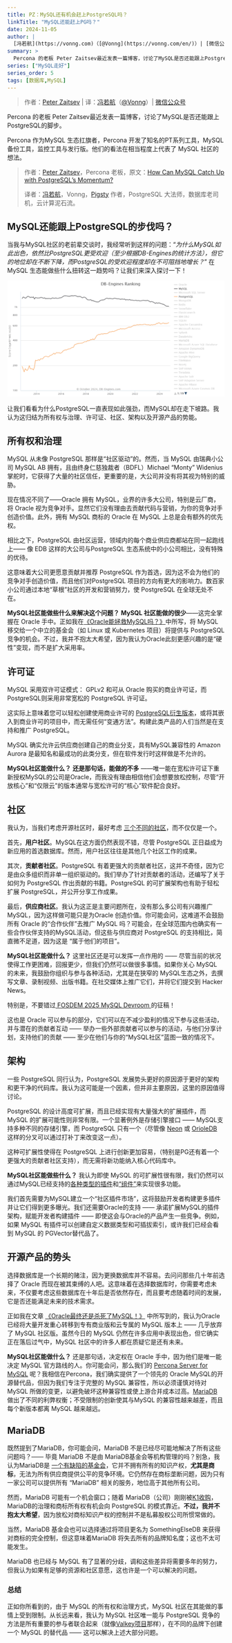 ```yaml
---
title: PZ：MySQL还有机会赶上PostgreSQL吗？
linkTitle: "MySQL还能赶上PG吗？"
date: 2024-11-05
author: |
  [冯若航](https://vonng.com)（[@Vonng](https://vonng.com/en/)）| [微信公众号](https://mp.weixin.qq.com/s/xveP91NMYF4NFlIX_JcpYA)
summary: >
  Percona 的老板 Peter Zaitsev最近发表一篇博客，讨论了MySQL是否还能跟上PostgreSQL的脚步。
series: ["MySQL走好"]
series_order: 5
tags: [数据库,MySQL]
---
```


> 作者：[Peter Zaitsev](https://www.percona.com/blog/author/pz/) | 译：[冯若航](https://vonng.com)（[@Vonng](https://vonng.com/en/)）| [微信公众号](https://mp.weixin.qq.com/s/xveP91NMYF4NFlIX_JcpYA)


Percona 的老板 Peter Zaitsev最近发表一篇博客，讨论了MySQL是否还能跟上PostgreSQL的脚步。

Percona 作为MySQL 生态扛旗者，Percona 开发了知名的PT系列工具，MySQL备份工具，监控工具与发行版。他们的看法在相当程度上代表了 MySQL 社区的想法。

> 作者：[Peter Zaitsev](https://www.percona.com/blog/author/pz)，Percona 老板，原文：[How Can MySQL Catch Up with PostgreSQL’s Momentum?](https://www.percona.com/blog/how-can-mysql-catch-up-with-postgresqls-momentum/)
>
> 译者：[冯若航](https://vonng.com/en)，Vonng，[Pigsty](https://pigsty.io) 作者，PostgreSQL 大法师，数据库老司机，云计算泥石流。



## MySQL还能跟上PostgreSQL的步伐吗？

当我与MySQL社区的老前辈交谈时，我经常听到这样的问题：“*为什么MySQL如此出色，依然比PostgreSQL更受欢迎（至少根据DB-Engines的统计方法），但它的地位却在不断下降，而PostgreSQL的受欢迎程度却在不可阻挡地增长？*” 在MySQL 生态能做些什么扭转这一趋势吗？让我们来深入探讨一下！

![db-engine.png](db-engine.png)

让我们看看为什么PostgreSQL一直表现如此强劲，而MySQL却在走下坡路。我认为这归结为所有权与治理、许可证、社区、架构以及开源产品的势能。



## 所有权和治理

MySQL 从未像 PostgreSQL 那样是“社区驱动”的。然而，当 MySQL 由瑞典小公司 MySQL AB 拥有，且由终身仁慈独裁者（BDFL）Michael “Monty” Widenius掌舵时，它获得了大量的社区信任，更重要的是，大公司并没有将其视为特别的威胁。

现在情况不同了——Oracle 拥有 MySQL，业界的许多大公司，特别是云厂商，将 Oracle 视为竞争对手。显然它们没有理由去贡献代码与营销，为你的竞争对手创造价值。此外，拥有 MySQL 商标的 Oracle 在 MySQL 上总是会有额外的优先权。

相比之下，PostgreSQL 由社区运营，领域内的每个商业供应商都站在同一起跑线上—— 像 EDB 这样的大公司与PostgreSQL 生态系统中的小公司相比，没有特殊的优待。

这意味着大公司更愿意贡献并推荐 PostgreSQL 作为首选，因为这不会为他们的竞争对手创造价值，而且他们对PostgreSQL 项目的方向有更大的影响力。数百家小公司通过本地“草根”社区的开发和营销努力，使 PostgreSQL 在全球无处不在。

**MySQL社区能做些什么来解决这个问题？** **MySQL 社区能做的很少**——这完全掌握在 Oracle 手中。正如我在[《Oracle能拯救MySQL吗？》](https://mp.weixin.qq.com/s/1zlDPie_bVvP7eO6_uTkSw)中所写，将 MySQL 移交给一个中立的基金会（如 Linux 或 Kubernetes 项目）将提供与 PostgreSQL 竞争的机会。不过，我并不抱太大希望，因为我认为Oracle此刻更感兴趣的是“硬性”变现，而不是扩大采用率。

## 许可证

MySQL 采用双许可证模式： GPLv2 和可从 Oracle 购买的商业许可证，而PostgreSQL则采用非常宽松的 PostgreSQL 许可证。

这实际上意味着您可以轻松创建使用商业许可的 [PostgreSQL衍生版本](https://wiki.postgresql.org/wiki/PostgreSQL_derived_databases)，或将其嵌入到商业许可的项目中，而无需任何“变通方法”。构建此类产品的人们当然是在支持和推广 PostgreSQL。

MySQL 确实允许云供应商创建自己的商业分支，具有MySQL兼容性的 Amazon Aurora 是最知名和最成功的此类分支，但在软件发行时这样做是不允许的。

**MySQL社区能做什么？**  **还是那句话，能做的不多** ——唯一能在宽松许可证下重新授权MySQL的公司是Oracle，而我没有理由相信他们会想要放松控制，尽管“开放核心”和“仅限云”的版本通常与宽松许可的“核心”软件配合良好。

## 社区

我认为，当我们考虑开源社区时，最好考虑 [三个不同的社区](https://peterzaitsev.com/there-are-three-open-source-communities-not-just-one/)，而不仅仅是一个。

首先，**用户社区**。MySQL在这方面仍然表现不错，尽管 PostgreSQL 正日益成为新应用的首选数据库。然而，用户社区往往是其他几个社区工作的成果。

其次，**贡献者社区**。PostgreSQL 有着更强大的贡献者社区，这并不奇怪，因为它是由众多组织而非单一组织驱动的。我们举办了针对贡献者的活动，还编写了关于如何为 PostgreSQL 作出贡献的书籍。PostgreSQL 的可扩展架构也有助于轻松扩展 PostgreSQL，并公开分享工作成果。

最后，**供应商社区**。我认为这正是主要问题所在，没有那么多公司有兴趣推广 MySQL，因为这样做可能只是为Oracle 创造价值。你可能会问，这难道不会鼓励所有 Oracle 的“合作伙伴”去推广 MySQL 吗？可能会，在全球范围内也确实有一些合作伙伴支持的MySQL活动，但这些与供应商对 PostgreSQL 的支持相比，简直微不足道，因为这是 “属于他们的项目”。

**MySQL社区能做什么？** 这里社区还是可以发挥一点作用的 —— 尽管当前的状况使得工作更困难，回报更少，但我们仍然可以做很多事情。如果你关心 MySQL 的未来，我鼓励你组织与参与各种活动，尤其是在狭窄的 MySQL生态之外，去撰写文章、录制视频、出版书籍。在社交媒体上推广它们，并将它们提交到 Hacker News。

特别是，不要错过[ FOSDEM 2025 MySQL Devroom ](https://www.mysqlandfriends.eu/)的征稿！

这也是 Oracle 可以参与的部分，它们可以在不减少盈利的情况下参与这些活动，并与潜在的贡献者互动 —— 举办一些外部贡献者可以参与的活动，与他们分享计划，支持他们的贡献 —— 至少在他们与你的“MySQL社区”蓝图一致的情况下。



## 架构

一些 PostgreSQL 同行认为，PostgreSQL 发展势头更好的原因源于更好的架构和更干净的代码库。我认为这可能是一个因素，但并非主要原因，这里的原因值得讨论。

PostgreSQL 的设计高度可扩展，而且已经实现有大量强大的扩展插件，而 MySQL 的扩展可能性则非常有限。一个显著例外是存储引擎接口 —— MySQL支持多种不同的存储引擎，而 PostgreSQL 只有一个（尽管像 [Neon](https://neon.tech/) 或 [OrioleDB](https://www.orioledb.com/) 这样的分叉可以通过打补丁来改变这一点）。

这种可扩展性使得在 PostgreSQL 上进行创新更加容易，（特别是PG还有着一个更强大的贡献者社区支持），而无需将新功能纳入核心代码库中。

**MySQL社区能做些什么？** 我认为即使 MySQL 的可扩展性很有限，我们仍然可以通过MySQL已经支持的[各种类型的插件](https://dev.mysql.com/doc/extending-mysql/8.0/en/plugin-types.html)和[“组件”](https://dev.mysql.com/doc/refman/8.4/en/components.html)来实现很多功能。

我们首先需要为MySQL建立一个“社区插件市场”，这将鼓励开发者构建更多插件并让它们得到更多曝光。我们还需要Oracle的支持 —— 承诺扩展MySQL的插件架构，赋能开发者构建插件 —— 即使这会与Oracle的产品产生一些竞争。例如，如果 MySQL 有插件可以创建自定义数据类型和可插拔索引，或许我们已经会看到 MySQL 的 PGVector替代品了。



## 开源产品的势头

选择数据库是一个长期的赌注，因为更换数据库并不容易。去问问那些几十年前选择了 Oracle 而现在被其束缚的人吧。这意味着在选择数据库时，你需要考虑未来，不仅要考虑这些数据库在十年后是否依然存在，而且要考虑随着时间的发展，它是否还能满足未来的技术需求。

正如我在文章 [《Oracle最终还是杀死了MySQL！》](https://mp.weixin.qq.com/s/1zlDPie_bVvP7eO6_uTkSw) 中所写到的，我认为Oracle已经将大量开发重心转移到专有商业版和云专属的 MySQL 版本上 —— 几乎放弃了 MySQL 社区版。虽然今日的 MySQL 仍然在许多应用中表现出色，但它确实正在落后过气中，MySQL 社区中的许多人都在质疑它是还有未来。

**MySQL社区能做什么？** 还是那句话，决定权在 Oracle 手中，因为他们是唯一能决定 MySQL 官方路线的人。你可能会问，那么我们的 [Percona Server for MySQL](https://www.percona.com/mysql/software/percona-server-for-mysql) 呢？我相信在Percona，我们确实提供了一个领先的 Oracle MySQL的开源替代品，但因为我们专注于完整的 MySQL 兼容性，所以必须谨慎对待对 MySQL 所做的变更，以避免破坏这种兼容性或使上游合并成本过高。[MariaDB](https://mariadb.org/) 做出了不同的利弊权衡；不受限制的创新使其与MySQL 的兼容性越来越差，而且每个新版本都离 MySQL 越来越远。



## MariaDB

既然提到了MariaDB，你可能会问，MariaDB 不是已经尽可能地解决了所有这些问题吗？—— 毕竟 MariaDB 不是由 MariaDB基金会等机构管理的吗？别急，我认为MariaDB是 [一个有缺陷的基金会](https://www.percona.com/blog/open-source-and-flawed-foundations/)，它并不拥有所有的知识产权，**尤其是商标**，无法为所有供应商提供公平的竞争环境。它仍然存在商标垄断问题，因为只有一家公司可以提供所有 “MariaDB” 相关的服务，地位高于其他所有公司。

然而，MariaDB 可能有一个机会窗口；随着 MariaDB（公司）刚刚被[K1收购](https://k1.com/k1-acquires-mariadb/)，MariaDB的治理和商标所有权有机会向 PostgreSQL 的模式靠近。**不过，我并不抱太大希望**，因为放松对商标知识产权的控制并不是私募股权公司所惯常做的。

当然，MariaDB 基金会也可以选择通过将项目更名为 SomethingElseDB 来获得对商标的完全控制，但这意味着MariaDB 将失去所有的品牌知名度；这也不太可能发生。

MariaDB 也已经与 MySQL 有了显著的分歧，调和这些差异将需要多年的努力，但我认为如果有足够的资源和社区意愿，这也许是一个可以解决的问题。



### 总结

正如你所看到的，由于 MySQL 的所有权和治理方式，MySQL 社区在其能做的事情上受到限制。从长远来看，我认为 MySQL 社区唯一能与 PostgreSQL 竞争的方法是所有重要的参与者联合起来（就像[Valkey项目](https://valkey.io/)那样），在不同的品牌下创建一个 MySQL 的替代品 —— 这可以解决上述大部分问题。





